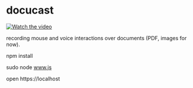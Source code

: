 # docucast

[![Watch the video](https://img.youtube.com/vi/qlGdW3wUNv0/maxresdefault.jpg)](https://youtu.be/qlGdW3wUNv0)

recording mouse and voice interactions over documents (PDF, images for now).

npm install

sudo node www.js

open https://localhost

